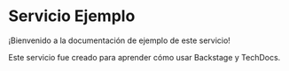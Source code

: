 # Servicio Ejemplo

¡Bienvenido a la documentación de ejemplo de este servicio!

Este servicio fue creado para aprender cómo usar Backstage y TechDocs.
